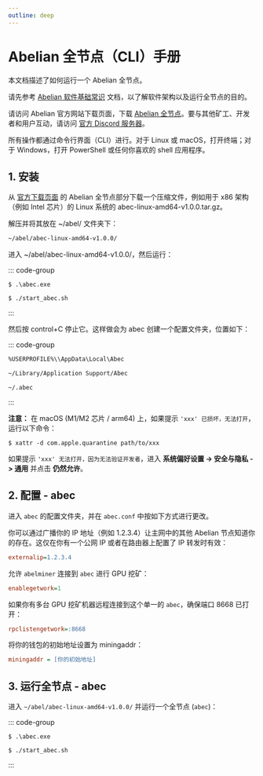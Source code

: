```yaml
---
outline: deep
---
```


# Abelian 全节点（CLI）手册

本文档描述了如何运行一个 Abelian 全节点。

请先参考 [Abelian 软件基础常识](/zh/guide/) 文档，以了解软件架构以及运行全节点的目的。

请访问 Abelian 官方网站下载页面，下载 [Abelian 全节点](https://pqabelian.io/download#desktop)。要与其他矿工、开发者和用户互动，请访问 [官方 Discord 服务器](https://discord.com/invite/5rrDxP29hx)。

所有操作都通过命令行界面（CLI）进行。对于 Linux 或 macOS，打开终端；对于 Windows，打开 PowerShell 或任何你喜欢的 shell 应用程序。

## 1. 安装

从 [官方下载页面](https://pqabelian.io/download#desktop) 的 Abelian 全节点部分下载一个压缩文件，例如用于 x86 架构（例如 Intel 芯片）的 Linux 系统的 abec-linux-amd64-v1.0.0.tar.gz。

解压并将其放在 ~/abel/ 文件夹下：

```txt
~/abel/abec-linux-amd64-v1.0.0/
```

进入 ~/abel/abec-linux-amd64-v1.0.0/，然后运行：

::: code-group
```shell [Windows]
$ .\abec.exe
```
```shell [macOS 和 Linux]
$ ./start_abec.sh
```
:::

然后按 control+C 停止它。这样做会为 abec 创建一个配置文件夹，位置如下：

::: code-group
```txt [Windows]
%USERPROFILE%\\AppData\Local\Abec
```
```txt [macOS]
~/Library/Application Support/Abec
```
```text [Linux]
~/.abec
```
:::

**注意：** 在 macOS (M1/M2 芯片 / arm64) 上，如果提示 `'xxx' 已损坏，无法打开`，运行以下命令：

```shell
$ xattr -d com.apple.quarantine path/to/xxx
```

如果提示 `'xxx' 无法打开，因为无法验证开发者`，进入 **系统偏好设置 -> 安全与隐私 -> 通用** 并点击 **仍然允许**。

## 2. 配置 - abec

进入 `abec` 的配置文件夹，并在 `abec.conf` 中按如下方式进行更改。

你可以通过广播你的 IP 地址（例如 1.2.3.4）让主网中的其他 Abelian 节点知道你的存在。这仅在你有一个公网 IP 或者在路由器上配置了 IP 转发时有效：

```ini
externalip=1.2.3.4
```

允许 `abelminer` 连接到 `abec` 进行 GPU 挖矿：

```ini
enablegetwork=1
```

如果你有多台 GPU 挖矿机器远程连接到这个单一的 `abec`，确保端口 8668 已打开：

```ini
rpclistengetwork=:8668
```

将你的钱包的初始地址设置为 miningaddr：

```ini
miningaddr = [你的初始地址]
```

## 3. 运行全节点 - abec

进入 `~/abel/abec-linux-amd64-v1.0.0/` 并运行一个全节点 (`abec`)：

::: code-group
```shell [Windows]
$ .\abec.exe
```
```shell [macOS and Linux]
$ ./start_abec.sh
```
:::